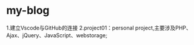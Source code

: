 # my-blog
1.建立Vscode与GitHub的连接
2.project01：personal project,主要涉及PHP、Ajax、jQuery、JavaScript、webstorage;
